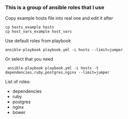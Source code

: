 ### This is a group of ansible roles that I use


Copy example hosts file into real one and edit it after

    cp hosts_example hosts
    cp host_vars_example host_vars

Use default roles from playbook

    ansible-playbook playbook.yml -i hosts --limit=jumper

Or select that you need

     ansible-playbook playbook.yml -i hosts -t dependencies,ruby,postgres,nginx --limit=jumper

List of roles:
  - dependencies
  - ruby
  - postgres
  - nginx
  - bower
